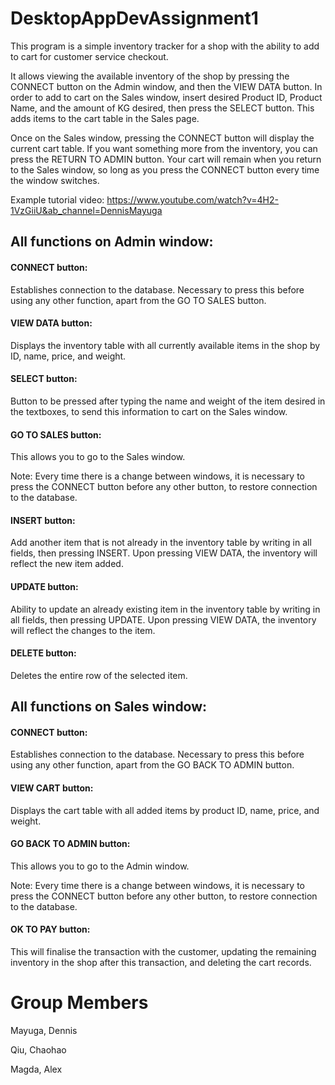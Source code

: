 # DesktopAppDevAssignment1

This program is a simple inventory tracker for a shop with the ability to add to cart for customer service checkout.


It allows viewing the available inventory of the shop by pressing the CONNECT button on the Admin window, and then the VIEW DATA button.
In order to add to cart on the Sales window, insert desired Product ID, Product Name, and the amount of KG desired, then press the SELECT button. This adds items to the cart table in the Sales page.


Once on the Sales window, pressing the CONNECT button will display the current cart table.
If you want something more from the inventory, you can press the RETURN TO ADMIN button. Your cart will remain when you return to the Sales window, so long as you press the CONNECT button every time the window switches.


Example tutorial video: https://www.youtube.com/watch?v=4H2-1VzGiiU&ab_channel=DennisMayuga



## All functions on Admin window:

#### CONNECT button:

Establishes connection to the database. Necessary to press this before using any other function, apart from the GO TO SALES button.



#### VIEW DATA button:

Displays the inventory table with all currently available items in the shop by ID, name, price, and weight.



#### SELECT button:

Button to be pressed after typing the name and weight of the item desired in the textboxes, to send this information to cart on the Sales window.



#### GO TO SALES button:

This allows you to go to the Sales window.

Note: Every time there is a change between windows, it is necessary to press the CONNECT button before any other button, to restore connection to the database.



#### INSERT button: 

Add another item that is not already in the inventory table by writing in all fields, then pressing INSERT. Upon pressing VIEW DATA, the inventory will reflect the new item added.



#### UPDATE button:

Ability to update an already existing item in the inventory table by writing in all fields, then pressing UPDATE. Upon pressing VIEW DATA, the inventory will reflect the changes to the item.



#### DELETE button:

Deletes the entire row of the selected item.


## All functions on Sales window:

#### CONNECT button:

Establishes connection to the database. Necessary to press this before using any other function, apart from the GO BACK TO ADMIN button.



#### VIEW CART button:

Displays the cart table with all added items by product ID, name, price, and weight.



#### GO BACK TO ADMIN button:

This allows you to go to the Admin window.

Note: Every time there is a change between windows, it is necessary to press the CONNECT button before any other button, to restore connection to the database.



#### OK TO PAY button:

This will finalise the transaction with the customer, updating the remaining inventory in the shop after this transaction, and deleting the cart records.





# Group Members
Mayuga, Dennis

Qiu, Chaohao

Magda, Alex
